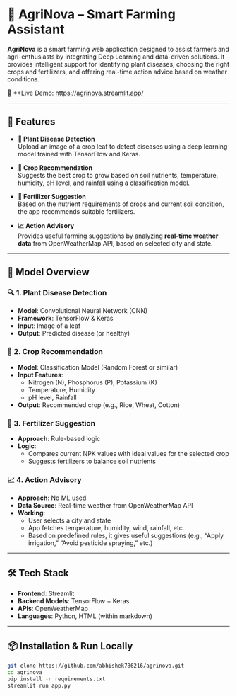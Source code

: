 # 🌾 AgriNova – Smart Farming Assistant

**AgriNova** is a smart farming web application designed to assist farmers and agri-enthusiasts by integrating Deep Learning and data-driven solutions. It provides intelligent support for identifying plant diseases, choosing the right crops and fertilizers, and offering real-time action advice based on weather conditions.

🔗 **Live Demo: https://agrinova.streamlit.app/

---

## 🚀 Features

- **🌱 Plant Disease Detection**  
  Upload an image of a crop leaf to detect diseases using a deep learning model trained with TensorFlow and Keras.

- **🌾 Crop Recommendation**  
  Suggests the best crop to grow based on soil nutrients, temperature, humidity, pH level, and rainfall using a classification model.

- **💊 Fertilizer Suggestion**  
  Based on the nutrient requirements of crops and current soil condition, the app recommends suitable fertilizers.

- **📈 Action Advisory**  
  Provides useful farming suggestions by analyzing **real-time weather data** from OpenWeatherMap API, based on selected city and state.

---

## 🧠 Model Overview

### 🔍 1. **Plant Disease Detection**
- **Model**: Convolutional Neural Network (CNN)
- **Framework**: TensorFlow & Keras
- **Input**: Image of a leaf
- **Output**: Predicted disease (or healthy)

### 🌾 2. **Crop Recommendation**
- **Model**: Classification Model (Random Forest or similar)
- **Input Features**:
  - Nitrogen (N), Phosphorus (P), Potassium (K)
  - Temperature, Humidity
  - pH level, Rainfall
- **Output**: Recommended crop (e.g., Rice, Wheat, Cotton)

### 💊 3. **Fertilizer Suggestion**
- **Approach**: Rule-based logic
- **Logic**:
  - Compares current NPK values with ideal values for the selected crop
  - Suggests fertilizers to balance soil nutrients

### 📈 4. **Action Advisory**
- **Approach**: No ML used
- **Data Source**: Real-time weather from OpenWeatherMap API
- **Working**:
  - User selects a city and state
  - App fetches temperature, humidity, wind, rainfall, etc.
  - Based on predefined rules, it gives useful suggestions (e.g., “Apply irrigation,” “Avoid pesticide spraying,” etc.)

---

## 🛠 Tech Stack

- **Frontend**: Streamlit
- **Backend Models**: TensorFlow + Keras
- **APIs**: OpenWeatherMap
- **Languages**: Python, HTML (within markdown)

---

## 📦 Installation & Run Locally

```bash
git clone https://github.com/abhishek786216/agrinova.git
cd agrinova
pip install -r requirements.txt
streamlit run app.py
